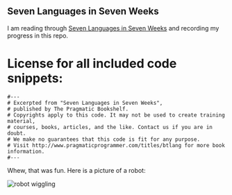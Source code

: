 Seven Languages in Seven Weeks
---

I am reading through [Seven Languages in Seven Weeks](http://www.pragmaticprogrammer.com/titles/btlang) and recording my progress in this repo.

# License for all included code snippets:

```
#---
# Excerpted from "Seven Languages in Seven Weeks",
# published by The Pragmatic Bookshelf.
# Copyrights apply to this code. It may not be used to create training material,
# courses, books, articles, and the like. Contact us if you are in doubt.
# We make no guarantees that this code is fit for any purpose.
# Visit http://www.pragmaticprogrammer.com/titles/btlang for more book information.
#---
```

Whew, that was fun. Here is a picture of a robot:

![robot wiggling](http://bukk.it/bot.gif)

